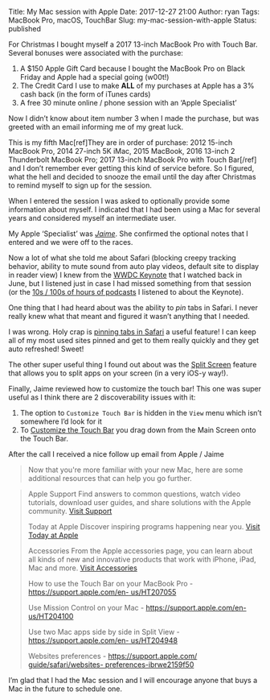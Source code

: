 Title: My Mac session with Apple
Date: 2017-12-27 21:00
Author: ryan
Tags: MacBook Pro, macOS, TouchBar
Slug: my-mac-session-with-apple
Status: published

For Christmas I bought myself a 2017 13-inch MacBook Pro with Touch Bar. Several bonuses were associated with the purchase:

1.  A \$150 Apple Gift Card because I bought the MacBook Pro on Black Friday and Apple had a special going (w00t!)
2.  The Credit Card I use to make **ALL** of my purchases at Apple has a 3% cash back (in the form of iTunes cards)
3.  A free 30 minute online / phone session with an ‘Apple Specialist’

Now I didn’t know about item number 3 when I made the purchase, but was greeted with an email informing me of my great luck.

This is my fifth Mac[ref]They are in order of purchase: 2012 15-inch MacBook Pro, 2014 27-inch 5K iMac, 2015 MacBook, 2016 13-inch 2 Thunderbolt MacBook Pro; 2017 13-inch MacBook Pro with Touch Bar[/ref] and I don’t remember ever getting this kind of service before. So I figured, what the hell and decided to snooze the email until the day after Christmas to remind myself to sign up for the session.

When I entered the session I was asked to optionally provide some information about myself. I indicated that I had been using a Mac for several years and considered myself an intermediate user.

My Apple ‘Specialist’ was *[Jaime](http://gameofthrones.wikia.com/wiki/Jaime_Lannister "No ... not that one")*. She confirmed the optional notes that I entered and we were off to the races.

Now a lot of what she told me about Safari (blocking creepy tracking behavior, ability to mute sound from auto play videos, default site to display in reader view) I knew from the [WWDC Keynote](https://developer.apple.com/videos/play/wwdc2017/101/ "WWDC Keynote") that I watched back in June, but I listened just in case I had missed something from that session (or the [10s / 100s of hours of podcasts](https://relay.fm "All the Great Shows!") I listened to about the Keynote).

One thing that I had heard about was the ability to *pin* tabs in Safari. I never really knew what that meant and figured it wasn’t anything that I needed.

I was wrong. Holy crap is [pinning tabs in Safari](https://www.youtube.com/watch?v=k-ssw5MKAno "Pinning Tabs!") a useful feature! I can keep all of my most used sites pinned and get to them really quickly and they get auto refreshed! Sweet!

The other super useful thing I found out about was the [Split Screen](https://support.apple.com/en-us/HT204948 "Split your screen ... increase your productivity") feature that allows you to split apps on your screen (in a very iOS-y way!).

Finally, Jaime reviewed how to customize the touch bar! This one was super useful as I think there are 2 discoverability issues with it:

1.  The option to `Customize Touch Bar` is hidden in the `View` menu which isn’t somewhere I’d look for it
2.  To [Customize the Touch Bar](https://support.apple.com/en-us/HT207055 "Customization!") you drag down from the Main Screen onto the Touch Bar.

After the call I received a nice follow up email from Apple / Jaime

> Now that you're more familiar with your new Mac, here are some additional resources that can help you go further.

> Apple Support
> Find answers to common questions, watch video tutorials, download user guides, and share solutions with the Apple community. [Visit Support](https://support.apple.com/mac)
>
> Today at Apple
> Discover inspiring programs happening near you. [Visit Today at Apple](https://www.apple.com/today/)
>
> Accessories
> From the Apple accessories page, you can learn about all kinds of new and innovative products that work with iPhone, iPad, Mac and more. [Visit Accessories](https://www.apple.com/shop/accessories/all-accessories)
>
> How to use the Touch Bar on your MacBook Pro - [https://support.apple.com/en- us/HT207055](https://support.apple.com/en-us/HT207055)
>
> Use Mission Control on your Mac - [https://support.apple.com/en- us/HT204100](https://support.apple.com/en-us/HT204100)
>
> Use two Mac apps side by side in Split View - [https://support.apple.com/en- us/HT204948](https://support.apple.com/en-us/HT204948)
>
> Websites preferences - [https://support.apple.com/ guide/safari/websites- preferences-ibrwe2159f50](https://support.apple.com/guide/safari/websites-preferences-ibrwe2159f50)


I’m glad that I had the Mac session and I will encourage anyone that buys a Mac in the future to schedule one.
